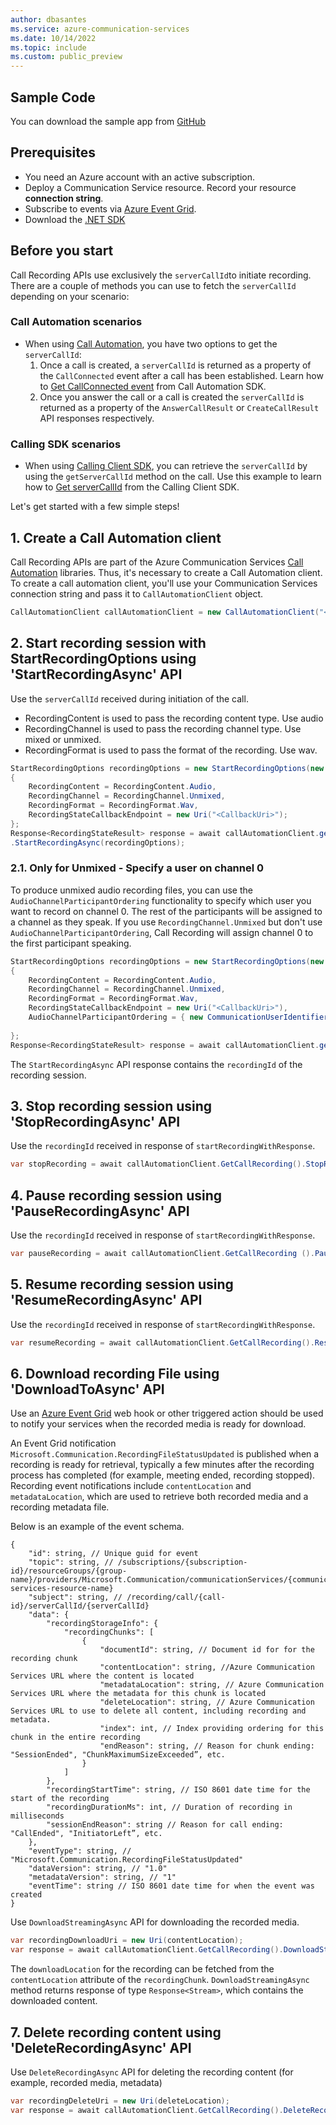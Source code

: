 ```yaml
---
author: dbasantes
ms.service: azure-communication-services
ms.date: 10/14/2022
ms.topic: include
ms.custom: public_preview
---
```

## Sample Code

You can download the sample app from [GitHub](https://github.com/Azure-Samples/communication-services-dotnet-quickstarts/tree/main/ServerRecording)

## Prerequisites

- You need an Azure account with an active subscription.
- Deploy a Communication Service resource. Record your resource **connection string**.
- Subscribe to events via [Azure Event Grid](../../../../../event-grid/event-schema-communication-services.md).
- Download the [.NET SDK](https://www.nuget.org/packages/Azure.Communication.CallAutomation/1.0.0-beta.1)

## Before you start

Call Recording APIs use exclusively the `serverCallId`to initiate recording. There are a couple of methods you can use to fetch the `serverCallId` depending on your scenario:

### Call Automation scenarios
- When using [Call Automation](../../../call-automation/callflows-for-customer-interactions.md), you have two options to get the `serverCallId`:
    1) Once a call is created, a `serverCallId` is returned as a property of the `CallConnected` event after a call has been established. Learn how to [Get CallConnected event](../../../call-automation/callflows-for-customer-interactions.md?pivots=programming-language-csharp#update-programcs) from Call Automation SDK.
    2) Once you answer the call or a call is created the `serverCallId` is returned as a property of the `AnswerCallResult` or `CreateCallResult` API responses respectively.

### Calling SDK scenarios
- When using [Calling Client SDK](../../get-started-with-video-calling.md), you can retrieve the `serverCallId` by using the `getServerCallId` method on the call. 
Use this example to learn how to [Get serverCallId](../../get-server-call-id.md) from the Calling Client SDK. 



Let's get started with a few simple steps!



## 1. Create a Call Automation client

Call Recording APIs are part of the Azure Communication Services [Call Automation](../../../../concepts/call-automation/call-automation.md) libraries. Thus, it's necessary to create a Call Automation client. 
To create a call automation client, you'll use your Communication Services connection string and pass it to `CallAutomationClient` object.

```csharp
CallAutomationClient callAutomationClient = new CallAutomationClient("<ACSConnectionString>");
```

## 2. Start recording session with StartRecordingOptions using 'StartRecordingAsync' API

Use the `serverCallId` received during initiation of the call.
- RecordingContent is used to pass the recording content type. Use audio
- RecordingChannel is used to pass the recording channel type. Use mixed or unmixed.
- RecordingFormat is used to pass the format of the recording. Use wav.

```csharp
StartRecordingOptions recordingOptions = new StartRecordingOptions(new ServerCallLocator("<ServerCallId>")) 
{
    RecordingContent = RecordingContent.Audio,
    RecordingChannel = RecordingChannel.Unmixed,
    RecordingFormat = RecordingFormat.Wav,
    RecordingStateCallbackEndpoint = new Uri("<CallbackUri>");
};
Response<RecordingStateResult> response = await callAutomationClient.getCallRecording()
.StartRecordingAsync(recordingOptions);
```

### 2.1. Only for Unmixed - Specify a user on channel 0
To produce unmixed audio recording files, you can use the `AudioChannelParticipantOrdering` functionality to specify which user you want to record on channel 0. The rest of the participants will be assigned to a channel as they speak. If you use `RecordingChannel.Unmixed` but don't use `AudioChannelParticipantOrdering`, Call Recording will assign channel 0 to the first participant speaking. 

```csharp
StartRecordingOptions recordingOptions = new StartRecordingOptions(new ServerCallLocator("<ServerCallId>")) 
{
    RecordingContent = RecordingContent.Audio,
    RecordingChannel = RecordingChannel.Unmixed,
    RecordingFormat = RecordingFormat.Wav,
    RecordingStateCallbackEndpoint = new Uri("<CallbackUri>"),
    AudioChannelParticipantOrdering = { new CommunicationUserIdentifier("<ACS_USER_MRI>") }
    
};
Response<RecordingStateResult> response = await callAutomationClient.getCallRecording().StartRecordingAsync(recordingOptions);
```
The `StartRecordingAsync` API response contains the `recordingId` of the recording session.

## 3.	Stop recording session using 'StopRecordingAsync' API

Use the `recordingId` received in response of `startRecordingWithResponse`.

```csharp
var stopRecording = await callAutomationClient.GetCallRecording().StopRecordingAsync(recording.Value.RecordingId);
```

## 4.	Pause recording session using 'PauseRecordingAsync' API

Use the `recordingId` received in response of `startRecordingWithResponse`.

```csharp
var pauseRecording = await callAutomationClient.GetCallRecording ().PauseRecordingAsync(recording.Value.RecordingId);
```

## 5.	Resume recording session using 'ResumeRecordingAsync' API

Use the `recordingId` received in response of `startRecordingWithResponse`.

```csharp
var resumeRecording = await callAutomationClient.GetCallRecording().ResumeRecordingAsync(recording.Value.RecordingId);
```

## 6.	Download recording File using 'DownloadToAsync' API

Use an [Azure Event Grid](../../../../../event-grid/event-schema-communication-services.md) web hook or other triggered action should be used to notify your services when the recorded media is ready for download.

An Event Grid notification `Microsoft.Communication.RecordingFileStatusUpdated` is published when a recording is ready for retrieval, typically a few minutes after the recording process has completed (for example, meeting ended, recording stopped). Recording event notifications include `contentLocation` and `metadataLocation`, which are used to retrieve both recorded media and a recording metadata file.

Below is an example of the event schema.

```
{
    "id": string, // Unique guid for event
    "topic": string, // /subscriptions/{subscription-id}/resourceGroups/{group-name}/providers/Microsoft.Communication/communicationServices/{communication-services-resource-name}
    "subject": string, // /recording/call/{call-id}/serverCallId/{serverCallId}
    "data": {
        "recordingStorageInfo": {
            "recordingChunks": [
                {
                    "documentId": string, // Document id for for the recording chunk
                    "contentLocation": string, //Azure Communication Services URL where the content is located
                    "metadataLocation": string, // Azure Communication Services URL where the metadata for this chunk is located
                    "deleteLocation": string, // Azure Communication Services URL to use to delete all content, including recording and metadata.
                    "index": int, // Index providing ordering for this chunk in the entire recording
                    "endReason": string, // Reason for chunk ending: "SessionEnded", "ChunkMaximumSizeExceeded”, etc.
                }
            ]
        },
        "recordingStartTime": string, // ISO 8601 date time for the start of the recording
        "recordingDurationMs": int, // Duration of recording in milliseconds
        "sessionEndReason": string // Reason for call ending: "CallEnded", "InitiatorLeft”, etc.
    },
    "eventType": string, // "Microsoft.Communication.RecordingFileStatusUpdated"
    "dataVersion": string, // "1.0"
    "metadataVersion": string, // "1"
    "eventTime": string // ISO 8601 date time for when the event was created
}
```

Use `DownloadStreamingAsync` API for downloading the recorded media.

```csharp
var recordingDownloadUri = new Uri(contentLocation);
var response = await callAutomationClient.GetCallRecording().DownloadStreamingAsync(recordingDownloadUri);
```
The `downloadLocation` for the recording can be fetched from the `contentLocation` attribute of the `recordingChunk`. `DownloadStreamingAsync` method returns response of type `Response<Stream>`, which contains the downloaded content.

## 7. Delete recording content using 'DeleteRecordingAsync' API

Use `DeleteRecordingAsync` API for deleting the recording content (for example, recorded media, metadata)

```csharp
var recordingDeleteUri = new Uri(deleteLocation);
var response = await callAutomationClient.GetCallRecording().DeleteRecordingAsync(recordingDeleteUri);
```
